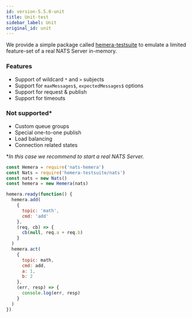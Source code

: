 ```yaml
---
id: version-5.5.0-unit
title: Unit-test
sidebar_label: Unit
original_id: unit
---
```


We provide a simple package called [hemera-testsuite](https://github.com/hemerajs/hemera-testsuite) to emulate a limited feature-set of a real NATS Server in-memory.

### Features

* Support of wildcard `*` and `>` subjects
* Support for `maxMessages$`, `expectedMessages$` options
* Support for request & publish
* Support for timeouts

### Not supported\*

* Custom queue groups
* Special one-to-one publish
* Load balancing
* Connection related states

\*_In this case we recommend to start a real NATS Server._

```js
const Hemera = require('nats-hemera')
const Nats = require('hemera-testsuite/nats')
const nats = new Nats()
const hemera = new Hemera(nats)

hemera.ready(function() {
  hemera.add(
    {
      topic: 'math',
      cmd: 'add'
    },
    (req, cb) => {
      cb(null, req.a + req.b)
    }
  )
  hemera.act(
    {
      topic: math,
      cmd: add,
      a: 1,
      b: 2
    },
    (err, resp) => {
      console.log(err, resp)
    }
  )
})
```
